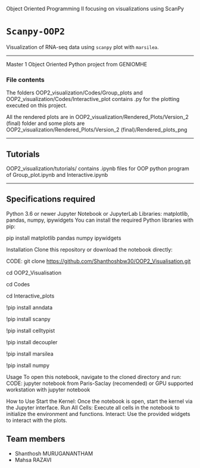 Object Oriented Programming II focusing on visualizations using ScanPy

# `Scanpy-OOP2`
Visualization of RNA-seq data using `scanpy` plot with `marsilea`.

---------------------------

Master 1 Object Oriented Python project from GENIOMHE


### File contents


The folders OOP2_visualization/Codes/Group_plots and OOP2_visualization/Codes/Interactive_plot contains .py for the plotting executed on this project.

All the rendered plots are in OOP2_visualization/Rendered_Plots/Version_2 (final) folder and some plots are OOP2_visualization/Rendered_Plots/Version_2 (final)/Rendered_plots_png

---------------------------

## Tutorials

OOP2_visualization/tutorials/ contains .ipynb files for OOP python program of Group_plot.ipynb and Interactive.ipynb

---------------------------

## Specifications required
Python 3.6 or newer
Jupyter Notebook or JupyterLab
Libraries: matplotlib, pandas, numpy, ipywidgets
You can install the required Python libraries with pip:

pip install matplotlib pandas numpy ipywidgets


Installation
Clone this repository or download the notebook directly:


CODE:
git clone https://github.com/Shanthoshbw30/OOP2_Visualisation.git

cd OOP2_Visualisation

cd Codes

cd Interactive_plots


!pip install anndata

!pip install scanpy

!pip install celltypist

!pip install decoupler

!pip install marsilea

!pip install numpy

Usage
To open this notebook, navigate to the cloned directory and run:
CODE:
jupyter notebook from Paris-Saclay (recomended) or GPU supported workstation with jupyter notebook

How to Use
Start the Kernel: Once the notebook is open, start the kernel via the Jupyter interface.
Run All Cells: Execute all cells in the notebook to initialize the environment and functions.
Interact: Use the provided widgets to interact with the plots.



## Team members

- Shanthosh MURUGANANTHAM
- Mahsa RAZAVI
